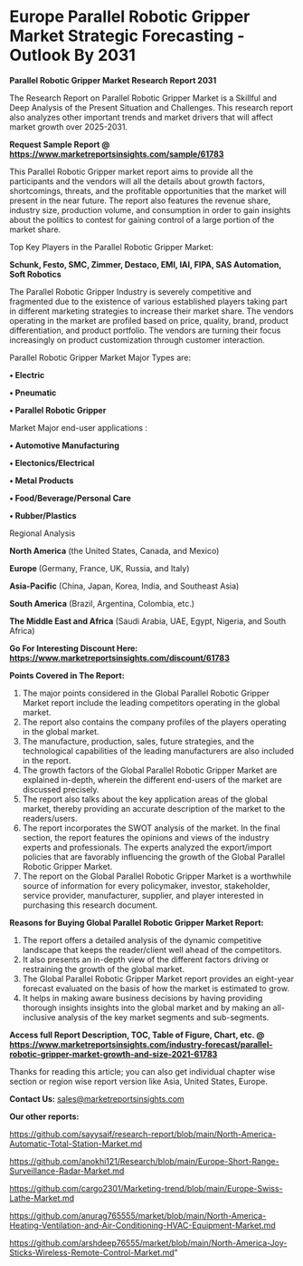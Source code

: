 # Europe Parallel Robotic Gripper Market Strategic Forecasting - Outlook By 2031

<strong>Parallel Robotic Gripper Market Research Report 2031</strong>

The Research Report on Parallel Robotic Gripper Market is a Skillful and Deep Analysis of the Present Situation and Challenges. This research report also analyzes other important trends and market drivers that will affect market growth over 2025-2031.

<strong>Request Sample Report @ <a href=https://www.marketreportsinsights.com/sample/61783>https://www.marketreportsinsights.com/sample/61783</a></strong>

This Parallel Robotic Gripper market report aims to provide all the participants and the vendors will all the details about growth factors, shortcomings, threats, and the profitable opportunities that the market will present in the near future. The report also features the revenue share, industry size, production volume, and consumption in order to gain insights about the politics to contest for gaining control of a large portion of the market share.

Top Key Players in the Parallel Robotic Gripper Market:

<strong>Schunk, Festo, SMC, Zimmer, Destaco, EMI, IAI, FIPA, SAS Automation, Soft Robotics</strong>

The Parallel Robotic Gripper Industry is severely competitive and fragmented due to the existence of various established players taking part in different marketing strategies to increase their market share. The vendors operating in the market are profiled based on price, quality, brand, product differentiation, and product portfolio. The vendors are turning their focus increasingly on product customization through customer interaction.

Parallel Robotic Gripper Market Major Types are:

<strong>• Electric

• Pneumatic

• Parallel Robotic Gripper</strong>

Market Major end-user applications :

<strong>• Automotive Manufacturing

• Electonics/Electrical

• Metal Products 

• Food/Beverage/Personal Care

• Rubber/Plastics</strong>

Regional Analysis

</u><strong><b>North America</b></strong> (the United States, Canada, and Mexico)

<strong><b>Europe </b></strong>(Germany, France, UK, Russia, and Italy)

<strong><b>Asia-Pacific</b></strong> (China, Japan, Korea, India, and Southeast Asia)

<strong><b>South America</b></strong> (Brazil, Argentina, Colombia, etc.)

<strong><b>The Middle East and Africa</b></strong> (Saudi Arabia, UAE, Egypt, Nigeria, and South Africa)

<strong>Go For Interesting Discount Here: <a href=https://www.marketreportsinsights.com/discount/61783>https://www.marketreportsinsights.com/discount/61783</a></strong>

<strong>Points Covered in The Report:</strong>
<ol>
  <li>The major points considered in the Global Parallel Robotic Gripper Market report include the leading competitors operating in the global market.</li>
  <li>The report also contains the company profiles of the players operating in the global market.</li>
  <li>The manufacture, production, sales, future strategies, and the technological capabilities of the leading manufacturers are also included in the report.</li>
  <li>The growth factors of the Global Parallel Robotic Gripper Market are explained in-depth, wherein the different end-users of the market are discussed precisely.</li>
  <li>The report also talks about the key application areas of the global market, thereby providing an accurate description of the market to the readers/users.</li>
  <li>The report incorporates the SWOT analysis of the market. In the final section, the report features the opinions and views of the industry experts and professionals. The experts analyzed the export/import policies that are favorably influencing the growth of the Global Parallel Robotic Gripper Market.</li>
  <li>The report on the Global Parallel Robotic Gripper Market is a worthwhile source of information for every policymaker, investor, stakeholder, service provider, manufacturer, supplier, and player interested in purchasing this research document.</li>
</ol>
<strong>Reasons for Buying Global Parallel Robotic Gripper Market Report:</strong>

<ol>
  <li>The report offers a detailed analysis of the dynamic competitive landscape that keeps the reader/client well ahead of the competitors.</li>
  <li>It also presents an in-depth view of the different factors driving or restraining the growth of the global market.</li>
  <li>The Global Parallel Robotic Gripper Market report provides an eight-year forecast evaluated on the basis of how the market is estimated to grow.</li>
  <li>It helps in making aware business decisions by having providing thorough insights insights into the global market and by making an all-inclusive analysis of the key market segments and sub-segments.</li>
</ol>
<strong>Access full Report Description, TOC, Table of Figure, Chart, etc. @ <a href=https://www.marketreportsinsights.com/industry-forecast/parallel-robotic-gripper-market-growth-and-size-2021-61783>https://www.marketreportsinsights.com/industry-forecast/parallel-robotic-gripper-market-growth-and-size-2021-61783</a></strong>


Thanks for reading this article; you can also get individual chapter wise section or region wise report version like Asia, United States, Europe.

<strong>Contact Us:</strong>
sales@marketreportsinsights.com

<strong>Our other reports:</strong>

<a href=https://github.com/sayysaif/research-report/blob/main/North-America-Automatic-Total-Station-Market.md>https://github.com/sayysaif/research-report/blob/main/North-America-Automatic-Total-Station-Market.md</a>

<a href=https://github.com/anokhi121/Research/blob/main/Europe-Short-Range-Surveillance-Radar-Market.md>https://github.com/anokhi121/Research/blob/main/Europe-Short-Range-Surveillance-Radar-Market.md</a>

<a href=https://github.com/cargo2301/Marketing-trend/blob/main/Europe-Swiss-Lathe-Market.md>https://github.com/cargo2301/Marketing-trend/blob/main/Europe-Swiss-Lathe-Market.md</a>

<a href=https://github.com/anurag765555/market/blob/main/North-America-Heating-Ventilation-and-Air-Conditioning-HVAC-Equipment-Market.md>https://github.com/anurag765555/market/blob/main/North-America-Heating-Ventilation-and-Air-Conditioning-HVAC-Equipment-Market.md</a>

<a href=https://github.com/arshdeep76555/market/blob/main/North-America-Joy-Sticks-Wireless-Remote-Control-Market.md>https://github.com/arshdeep76555/market/blob/main/North-America-Joy-Sticks-Wireless-Remote-Control-Market.md</a>"
